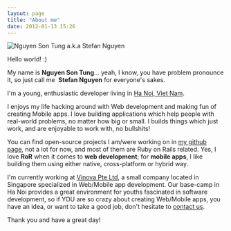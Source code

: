```yaml
---
layout: page
title: "About me"
date: 2012-01-13 15:26
---
```


![Nguyen Son Tung a.k.a Stefan Nguyen](/images/stefan-nguyen.png)

Hello world! :)

My name is <strong>Nguyen Son Tung</strong>... yeah, I know, you have problem pronounce it, so just call me  <strong>Stefan Nguyen</strong> for everyone's sakes.

I'm a young, enthusiastic developer living in <a title="Hoan Kiem Lake, Ha Noi" href="http://g.co/maps/9n3fm" target="_blank">Ha Noi, Viet Nam</a>.

I enjoys my life hacking around with Web development and making fun of creating Mobile apps. I love building applications which help people with real-world problems, no matter how big or small. I builds things which just work, and are enjoyable to work with, no bullshits!

You can find open-source projects I am/were working on in <a title="sontung23 @ github.com" href="https://github.com/stnguyen" target="_blank">my github page</a>, not a lot for now, and most of them are Ruby on Rails related. Yes, I love <strong>RoR</strong> when it comes to <strong>web development</strong>; for <strong>mobile apps</strong>, I like building them using either native, cross-platform or hybrid way.

I'm currently working at <a title="Vinova Pte Ltd" href="http://vinova.sg" target="_blank">Vinova Pte Ltd</a>, a small company located in Singapore specialized in Web/Mobile app development. Our base-camp in Ha Noi provides a great environment for youths fascinated in software development, so if YOU are so crazy about creating Web/Mobile apps, you have an idea, or want to take a good job, don't hesitate to <a title="Contact Vinova" href="http://vinova.sg/contact" target="_blank">contact us</a>.

Thank you and have a great day!
